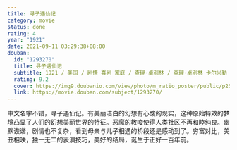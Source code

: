 ```yaml
---
title: 寻子遇仙记
category: movie
status: done
rating: 4
year: "1921"
date: 2021-09-11 03:29:38+08:00
douban:
  id: "1293270"
  title: 寻子遇仙记
  subtitle: 1921 / 美国 / 剧情 喜剧 家庭 / 查理·卓别林 / 查理·卓别林 卡尔米勒
  rating: 9.2
  cover: https://img9.doubanio.com/view/photo/m_ratio_poster/public/p2506524685.jpg
  link: https://movie.douban.com/subject/1293270/
---
```


中文名字不错，寻子遇仙记。有美丽洁白的幻想有心酸的现实，这种原始特效的梦境凸显了人们的幻想美丽世界的特征。恶魔的教唆使得人类社区不再和睦纯良。幽默诙谐，剧情也不复杂，看到母亲与儿子相遇的桥段还是感动到了。穷富对比，美丑相映，独一无二的表演技巧，美好的结局，诞生于正好一百年前。
